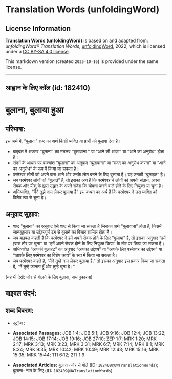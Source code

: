 # Translation Words (unfoldingWord)

## License Information

**Translation Words (unfoldingWord)** is based on and adapted from: _unfoldingWord® Translation Words_, [unfoldingWord](https://unfoldingword.org/utw), 2022, which is licensed under a [CC BY-SA 4.0 license](https://creativecommons.org/licenses/by-sa/4.0/legalcode.en).

This markdown version (created `2025-10-16`) is provided under the same license.



--------------------------------

## आह्वान के लिए कॉल (id: 182410)

बुलाना, बुलाया हुआ
==================

परिभाषा:
--------

इस अर्थ में, “बुलाना” शब्द का अर्थ किसी व्यक्ति या प्राणी को बुलावा देना है।

* बाइबल में अक्सर “बुलाना” का मतलब “बुलावाना ” या “आने की आज्ञा” या “आने का अनुरोध” होता है।
* संदर्भ के आधार पर वाक्यांश “बुलाना” का अनुवाद “बुलावाना” या “मदद का अनुरोध करना” या “आने का अनुरोध” के रूप में किया जा सकता है।
* परमेश्‍वर लोगों को अपने पास आने और उनके लोग बनने के लिए बुलाता है। यह उनकी “बुलाहट” है।
* जब परमेश्वर लोगों को “बुलाते” है, तो इसका अर्थ है कि परमेश्वर ने लोगों को अपनी संतान, अपना सेवक और यीशु के द्वारा उद्धार के अपने संदेश कि घोषणा करने वाले होने के लिए नियुक्त या चुना है।
* अभिव्यक्ति, “मैंने तुझे नाम लेकर बुलाया है” इस कथन का अर्थ है कि परमेश्‍वर ने उस व्यक्ति को विशेष रूप से चुना है।

अनुवाद सुझाव:
-------------

* शब्द "बुलाना" का अनुवाद ऐसे शब्द से किया जा सकता है जिसका अर्थ "बुलावाना" होता है, जिसमें जानबूझकर या उद्देश्यपूर्ण ढंग से बुलाने का विचार शामिल होता है।
* जब बाइबल कहती है कि परमेश्‍वर ने हमें अपने सेवक होने के लिए “बुलाया” है, तो इसका अनुवाद “हमें ख़ास तौर पर चुना” या “हमें अपने सेवक होने के लिए नियुक्त किया” के तौर पर किया जा सकता है।
* अभिव्यक्ति “आपकी बुलाहट” का अनुवाद “आपका उद्देश्य” या “आपके लिए परमेश्वर का उद्देश्य” या “आपके लिए परमेश्वर का विशेष कार्य” के रूप में किया जा सकता है।
* जब परमेश्वर कहते है, “मैंने तुम्हे नाम लेकर बुलाया है,” तो इसका अनुवाद इस प्रकार किया जा सकता है, “मैं तुम्हे जानता हूँ और तुम्हे चुना है।”

(यह भी देखें: जोर से बोलने के लिए बुलाना, नाम पुकारना)

बाइबल संदर्भ:
-------------

शब्द विवरण:
-----------

* स्ट्रॉन्ग :

* **Associated Passages:** JOB 1:4; JOB 5:1; JOB 9:16; JOB 12:4; JOB 13:22; JOB 14:15; JOB 17:14; JOB 19:16; JOB 27:10; ZEP 1:7; MRK 1:20; MRK 2:17; MRK 3:13; MRK 3:23; MRK 3:31; MRK 6:7; MRK 7:14; MRK 8:1; MRK 8:34; MRK 9:35; MRK 10:42; MRK 10:49; MRK 12:43; MRK 15:16; MRK 15:35; MRK 15:44; 1TI 6:12; 2TI 1:9
* **Associated Articles:** बुलाना-जोर से बोलें (ID: `182408@UWTranslationWords`); बुलाना- नाम के लिए (ID: `182409@UWTranslationWords`)

